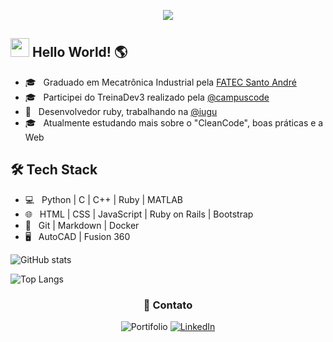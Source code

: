 <p align="center"> <img src="https://media2.giphy.com/media/l0He4nkyI5cMhXzvW/200.gif"></p>

## <img src="https://raw.githubusercontent.com/aemmadi/aemmadi/master/wave.gif" width="30px"> Hello World! :earth_americas:

- 🎓 &nbsp; Graduado em  Mecatrônica Industrial pela [FATEC Santo André](http://www.fatecsantoandre.edu.br/)
- 🎓 &nbsp; Participei do TreinaDev3 realizado pela [@campuscode](http://github.com/campuscode/)
- 🌱 &nbsp; Desenvolvedor ruby, trabalhando na [@iugu](https://www.iugu.com/)
- 🎓 &nbsp; Atualmente estudando mais sobre o "CleanCode", boas práticas e a Web


## 🛠 Tech Stack

- 💻 &nbsp; Python | C | C++ | Ruby | MATLAB
- 🌐 &nbsp; HTML | CSS | JavaScript | Ruby on Rails | Bootstrap
- 🔧 &nbsp; Git | Markdown | Docker
- 🖥 &nbsp; AutoCAD | Fusion 360

![GitHub stats](https://github-readme-stats.vercel.app/api?username=gabrielsugai&show_icons=true&theme=radical)

![Top Langs](https://github-readme-stats.vercel.app/api/top-langs/?username=gabrielsugai&hide=TeX&layout=compact)

<h3 align="center"> 🤝 Contato </h3>
<p align="center">
<img alt="Portifolio" src="https://img.shields.io/badge/Portifolio-In%20Progress-orange?style=flat-square&logo=google-chrome">
<a href="https://www.linkedin.com/in/gabriel-sugai-14126b192/"><img alt="LinkedIn" src="https://img.shields.io/badge/LinkedIn-Gabriel%20Sugai-blue?style=flat-square&logo=linkedin"></a>
</p>

